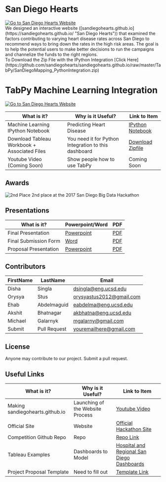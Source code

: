 
# San Diego Hearts
<a href="https://sandiegohearts.github.io/">
<img src="https://github.com/sandiegohearts/sandiegohearts.github.io/blob/master/Images/coronyHeartDiseaseRate.png" alt="Go to San Diego Hearts Website">
</a>
<br />
We designed an interactive website ([sandiegohearts.github.io](https://sandiegohearts.github.io/ "San Diego Hearts")) that examined the factors contributing to varying heart disease rates across San Diego to 
recommend ways to bring down the rates in the high risk areas. The goal is to help the potential users to make better decisions to run the campaigns and channelize the funds to the right regions.
</br>
To Download the Zip File with the IPython Integration [Click Here](https://github.com/sandiegohearts/sandiegohearts.github.io/raw/master/TabPy/SanDiegoMapping_PythonIntegration.zip)


# TabPy Machine Learning Integration
<a href="https://github.com/sandiegohearts/sandiegohearts.github.io/tree/master/TabPy">
<img src="https://github.com/sandiegohearts/sandiegohearts.github.io/blob/master/TabPy/TabPy.PNG" alt="Go to San Diego Hearts Website">
</a>

<br />

What is it? | Why is it Useful? | Link to Item
--- | --- | ---
Machine Learning IPython Notebook | Predicting Heart Disease |  [IPython Notebook](https://github.com/sandiegohearts/sandiegohearts.github.io/blob/master/TabPy/HD%20ML%20Example.ipynb "Machine Learning IPython Notebook")
Download Tableau Workbook + Associated Files | You need it for Python Integration to this dashboard |  [Download Zipfile](https://github.com/sandiegohearts/sandiegohearts.github.io/raw/master/TabPy/SanDiegoMapping_PythonIntegration.zip "Download Zipfile")
Youtube Video (Coming Soon) | Show people how to use TabPy | Coming Soon


## Awards
![2nd Place](https://github.com/sandiegohearts/sandiegohearts.github.io/blob/master/Images/group.png)
2nd place at the 2017 San Diego Big Data Hackathon </br>

## Presentations
What is it? | Powerpoint/Word | PDF
--- | --- | ---
Final Presentation | [Powerpoint](https://github.com/sandiegohearts/sandiegohearts.github.io/blob/master/San%20Diego%20Hearts_Final.pptx "Final Powerpoint Presentation") | [PDF](https://github.com/sandiegohearts/sandiegohearts.github.io/blob/master/San%20Diego%20Hearts_Final.pdf "Final Presentation")
Final Submission Form | [Word](https://github.com/sandiegohearts/sandiegohearts.github.io/blob/master/2017%20BIG%20DATA%20HACKATHON%20PROJECT%20FORM.docx) | [PDF](https://github.com/sandiegohearts/sandiegohearts.github.io/blob/master/2017%20BIG%20DATA%20HACKATHON%20PROJECT%20FORM.pdf)
Proposal Presentation | [Powerpoint](https://github.com/sandiegohearts/sandiegohearts.github.io/blob/master/Proposal/ProposalSlides.pptx) | [PDF](https://github.com/sandiegohearts/sandiegohearts.github.io/blob/master/Proposal/Proposal.pdf "Presentation")

## Contributors
FirstName | LastName | Email
--- | --- | ---
Disha  |  Singla |  <dsingla@eng.ucsd.edu>
Orysya  |  Stus | <orysyastus2012@gmail.com>
Ehab  |  Abdelmaguid | <eabdelma@eng.ucsd.edu>
Akshit  |  Bhatnagar | <akbhatna@eng.ucsd.edu>
Michael  |  Galarnyk | <mgalarny@gmail.com>
Submit  |  Pull Request | <youremailhere@gmail.com>

## License
Anyone may contribute to our project. Submit a pull request. 

## Useful Links
What is it? | Why is it Useful? | Link to Item
--- | --- | ---
Making sandiegohearts.github.io | Launching of the Website Process |  [Youtube Video](https://www.youtube.com/watch?v=OHsVCP7NEbc "Making github.io site")
Official Site | Website |  [Official Hackathon Site](http://bigdataforsandiego.github.io/ "Official Site")
Competition Github Repo | Repo |  [Repo Link](https://github.com/BigDataForSanDiego "Click to go to Repo")
Tableau Examples |  Dashboards to Model |  [Hospital and Regional San Diego Dashboards](http://public.tableau.com/profile/leo.castaneda#!/ "San Diego Dashboards.R")
Project Proposal Template | Need to fill out |  [Template Link](https://github.com/BigDataForSanDiego/2017-Team-203/blob/master/Proposal/2017%20BIG%20DATA%20HACKATHON%20PROPOSAL%20FORM.doc "Project Proposal Template")
